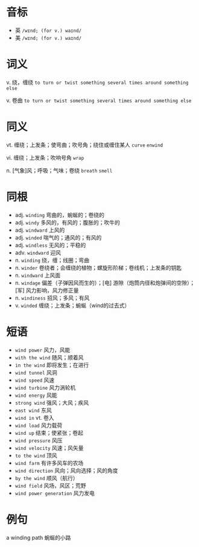 # 音标

- 英 `/wɪnd; (for v.) waɪnd/`
- 美 `/wɪnd; (for v.) waɪnd/`

# 词义

v. 绕，缠绕
`to turn or twist something several times around something else`

v. 卷曲
`to turn or twist something several times around something else`

# 同义

vt. 缠绕；上发条；使弯曲；吹号角；绕住或缠住某人
`curve` `enwind`

vi. 缠绕；上发条；吹响号角
`wrap`

n. [气象]风；呼吸；气味；卷绕
`breath` `smell`

# 同根

- adj. `winding` 弯曲的，蜿蜒的；卷绕的
- adj. `windy` 多风的，有风的；腹胀的；吹牛的
- adj. `windward` 上风的
- adj. `winded` 喘气的；通风的；有风的
- adj. `windless` 无风的；平稳的
- adv. `windward` 迎风
- n. `winding` 绕，缠；线圈；弯曲
- n. `winder` 卷绕者；会缠绕的植物；螺旋形阶梯；卷线机；上发条的钥匙
- n. `windward` 上风面
- n. `windage` 偏差（子弹因风而生的）；[电] 游隙（炮筒内径和炮弹间的空隙）；[军] 风力影响，风力修正量
- n. `windiness` 招风；多风；有风
- v. `winded` 缠绕；上发条；蜿蜒（wind的过去式）

# 短语

- `wind power` 风力，风能
- `with the wind` 随风；顺着风
- `in the wind` 即将发生；在进行
- `wind tunnel` 风洞
- `wind speed` 风速
- `wind turbine` 风力涡轮机
- `wind energy` 风能
- `strong wind` 强风；大风；疾风
- `east wind` 东风
- `wind in` vt. 卷入
- `wind load` 风力载荷
- `wind up` 结束；使紧张；卷起
- `wind pressure` 风压
- `wind velocity` 风速；风矢量
- `to the wind` 顶风
- `wind farm` 有许多风车的农场
- `wind direction` 风向；风向选择；风的角度
- `by the wind` 顺风（航行）
- `wind field` 风场，风区；荒野
- `wind power generation` 风力发电

# 例句

a winding path
蜿蜒的小路


